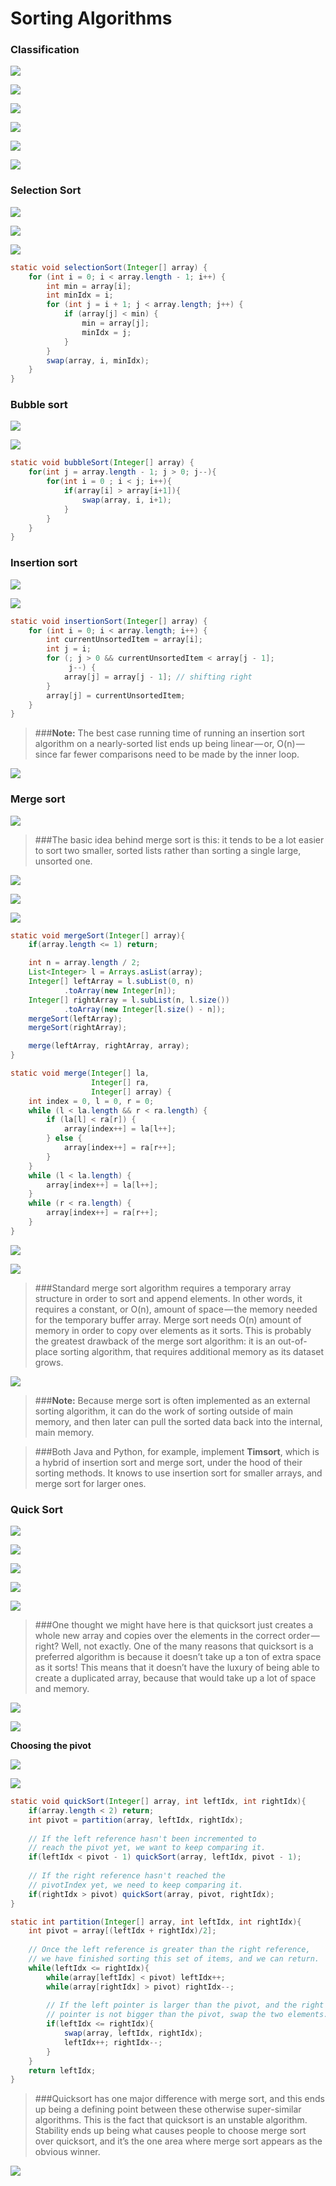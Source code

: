 # Sorting Algorithms

### Classification

![](https://cdn-images-1.medium.com/max/1600/1*gyFGnj6fz08wvonmRf3cIg.jpeg)

![](https://cdn-images-1.medium.com/max/1200/1*eX6Ts3XN9myfT1IXewgc4A.jpeg)

![](https://cdn-images-1.medium.com/max/1200/1*lOOXCrfZft2vu_jbfQNuvw.jpeg)

![](https://cdn-images-1.medium.com/max/1200/1*rUhxtHDRPntdHSZ7bYMBig.jpeg)

![](https://cdn-images-1.medium.com/max/1600/1*zlj1h6uHJ9uLlQtLbc4ZEw.jpeg)

![](https://cdn-images-1.medium.com/max/1600/1*OWZF2CMe2KV1grxNwcdZ9Q.jpeg)


### Selection Sort

![](https://cdn-images-1.medium.com/max/1600/1*O6OmnV8MZ7Pdyvt1-xBTxw.jpeg)

![](https://cdn-images-1.medium.com/max/1200/1*PCWPy55bEEZon1uNXunELw.jpeg)

![](https://cdn-images-1.medium.com/max/1600/1*MJ1hJLG58QS8REhXkuo_Hg.jpeg)

```java
static void selectionSort(Integer[] array) {
    for (int i = 0; i < array.length - 1; i++) {
        int min = array[i];
        int minIdx = i;
        for (int j = i + 1; j < array.length; j++) {
            if (array[j] < min) {
                min = array[j];
                minIdx = j;
            }
        }
        swap(array, i, minIdx);
    }
}
```

### Bubble sort

![](https://cdn-images-1.medium.com/max/1600/1*gxRwophEo5u22AaSgt8JXg.jpeg)

![](https://cdn-images-1.medium.com/max/1200/1*0G-HWCiByHVPedrKXwS8iQ.jpeg)

```java
static void bubbleSort(Integer[] array) {
    for(int j = array.length - 1; j > 0; j--){
        for(int i = 0 ; i < j; i++){
            if(array[i] > array[i+1]){
                swap(array, i, i+1);
            }
        }
    }
}
```

### Insertion sort

![](https://cdn-images-1.medium.com/max/1600/1*_W4xVv1FM3wEDZg16kvb1w.jpeg)

![](https://cdn-images-1.medium.com/max/1200/1*NDDPPmfZx-l4dzHZw-bTmg.jpeg)

```java
static void insertionSort(Integer[] array) {
    for (int i = 0; i < array.length; i++) {
        int currentUnsortedItem = array[i];
        int j = i;
        for (; j > 0 && currentUnsortedItem < array[j - 1];
             j--) {
            array[j] = array[j - 1]; // shifting right
        }
        array[j] = currentUnsortedItem;
    }
}
```

> ###**Note:** The best case running time of running an insertion sort algorithm on a nearly-sorted 
list ends up being linear — or, O(n) — since far fewer comparisons need to be made by the inner loop.

![](https://cdn-images-1.medium.com/max/1600/1*7fLrgRmyYRkEKQ1C4YRKqw.jpeg)

### Merge sort
![](https://cdn-images-1.medium.com/max/1600/1*T4lE_CveG7rAkEziwKtpAw.jpeg)

> ###The basic idea behind merge sort is this: it tends to be a lot easier to sort two smaller, 
sorted lists rather than sorting a single large, unsorted one.

![](https://cdn-images-1.medium.com/max/1200/1*ZFpPwH6_ssRu5p8tM9T-vQ.jpeg)

![](https://cdn-images-1.medium.com/max/1600/1*p6pvuQ0mKCYkx3ZXv6ufgw.jpeg)

![](https://cdn-images-1.medium.com/max/1600/1*V1QaE66T3SgIIO-jv0-fHw.jpeg)

```java
static void mergeSort(Integer[] array){
    if(array.length <= 1) return;

    int n = array.length / 2;
    List<Integer> l = Arrays.asList(array);
    Integer[] leftArray = l.subList(0, n)
            .toArray(new Integer[n]);
    Integer[] rightArray = l.subList(n, l.size())
            .toArray(new Integer[l.size() - n]);
    mergeSort(leftArray);
    mergeSort(rightArray);

    merge(leftArray, rightArray, array);
}

static void merge(Integer[] la, 
                  Integer[] ra, 
                  Integer[] array) {
    int index = 0, l = 0, r = 0;
    while (l < la.length && r < ra.length) {
        if (la[l] < ra[r]) {
            array[index++] = la[l++];
        } else {
            array[index++] = ra[r++];
        }
    }
    while (l < la.length) {
        array[index++] = la[l++];
    }
    while (r < ra.length) {
        array[index++] = ra[r++];
    }
}
```
![](https://cdn-images-1.medium.com/max/1600/1*rC_8BDfA-DzTsqMd4LSDhw.jpeg)

![](https://cdn-images-1.medium.com/max/1200/1*lc4AdXu_5iTxJGNqphsK1Q.jpeg)

> ###Standard merge sort algorithm requires a temporary array structure in order to sort and append 
elements. In other words, it requires a constant, or O(n), amount of space — the memory needed 
for the temporary buffer array. Merge sort needs O(n) amount of memory in order to copy over 
elements as it sorts. This is probably the greatest drawback of the merge sort algorithm: 
it is an out-of-place sorting algorithm, that requires additional memory as its dataset grows.

![](https://cdn-images-1.medium.com/max/1600/1*gBcFx-WSaAaMdA0sIsm0wA.jpeg)

> ###**Note:** Because merge sort is often implemented as an external sorting algorithm, it can do 
the work of sorting outside of main memory, and then later can pull the sorted data back into the internal, main memory.


> ###Both Java and Python, for example, implement **Timsort**, which is a hybrid of insertion sort and 
merge sort, under the hood of their sorting methods.
It knows to use insertion sort for smaller arrays, and merge sort for larger ones.

### Quick Sort
![](https://cdn-images-1.medium.com/max/1600/1*naIVyW99FsqfTZhw06YJ0g.jpeg)

![](https://cdn-images-1.medium.com/max/1600/1*sNTntI4oR51kdp9-CQEqxg.jpeg)

![](https://cdn-images-1.medium.com/max/1200/1*rjpGqzlhNO8SdqgQYAp76w.jpeg)

![](https://cdn-images-1.medium.com/max/1200/1*md0dT0BAlkRiWlWnbH61GQ.jpeg)

![](https://cdn-images-1.medium.com/max/1200/1*d5Ampu8dRE_N0X3MLcGBOw.jpeg)

> ###One thought we might have here is that quicksort just creates a whole new array and copies over 
the elements in the correct order — right? Well, not exactly. One of the many reasons that quicksort 
is a preferred algorithm is because it doesn’t take up a ton of extra space as it sorts! 
This means that it doesn’t have the luxury of being able to create a duplicated array, 
because that would take up a lot of space and memory.

![](https://cdn-images-1.medium.com/max/1200/1*VRpkrRX_WdPnH3duP0Ak_A.jpeg)

![](https://cdn-images-1.medium.com/max/1200/1*sxpPWeeEHFmFh9dL3C0J8Q.jpeg)

**Choosing the pivot**

![](https://cdn-images-1.medium.com/max/1200/1*AuOVk7USUwVhrbmejkg5sQ.jpeg)

![](https://cdn-images-1.medium.com/max/1600/1*sYvLxsc-TZTnbA9oPoPSyw.jpeg)

```java
static void quickSort(Integer[] array, int leftIdx, int rightIdx){
    if(array.length < 2) return;
    int pivot = partition(array, leftIdx, rightIdx);
    
    // If the left reference hasn't been incremented to
    // reach the pivot yet, we want to keep comparing it.
    if(leftIdx < pivot - 1) quickSort(array, leftIdx, pivot - 1);
    
    // If the right reference hasn't reached the
    // pivotIndex yet, we need to keep comparing it.
    if(rightIdx > pivot) quickSort(array, pivot, rightIdx);
}

static int partition(Integer[] array, int leftIdx, int rightIdx){
    int pivot = array[(leftIdx + rightIdx)/2];
    
    // Once the left reference is greater than the right reference,
    // we have finished sorting this set of items, and we can return.
    while(leftIdx <= rightIdx){
        while(array[leftIdx] < pivot) leftIdx++;
        while(array[rightIdx] > pivot) rightIdx--;
        
        // If the left pointer is larger than the pivot, and the right
        // pointer is not bigger than the pivot, swap the two elements.
        if(leftIdx <= rightIdx){
            swap(array, leftIdx, rightIdx);
            leftIdx++; rightIdx--;
        }
    }
    return leftIdx;
}
```

> ###Quicksort has one major difference with merge sort, and this ends up being a 
defining point between these otherwise super-similar algorithms. This is the 
fact that quicksort is an unstable algorithm. Stability ends up being what causes 
people to choose merge sort over quicksort, and it’s the one area where merge sort 
appears as the obvious winner.

![](https://cdn-images-1.medium.com/max/1200/1*BjEafvcnl_p3mi1sOBcsgw.jpeg)
